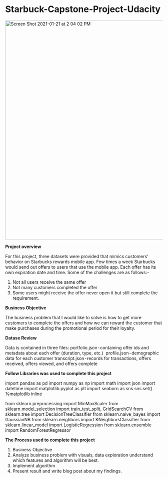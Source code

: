 # Starbuck-Capstone-Project-Udacity

<img width="698" alt="Screen Shot 2021-01-21 at 2 04 02 PM" src="https://user-images.githubusercontent.com/71035452/105400474-fa086700-5bf2-11eb-9fdc-a37b919e41ff.png">

**Project overview**

For this project, three datasets were provided that mimics customers' behavior on Starbucks rewards mobile app. Few times a week Starbucks would send out offers to users that use the mobile app. Each offer has its own expiration date and time. 
Some of the challenges are as follows:-

1. Not all users receive the same offer
2. Not many customers completed the offer
3. Some users might receive the offer never open it but still complete the requirement.

**Business Objective** 

The business problem that I would like to solve is how to get more customers to complete the offers and how we can reward the customer that make purchases during the promotional period for their loyalty.

**Datase Review**

Data is contained in three files:
portfolio.json - containing offer ids and metadata about each offer (duration, type, etc.) 
profile.json - demographic data for each customer
transcript.json - records for transactions, offers received, offers viewed, and offers complete 

**Follow Libraries was used to complete this project**

import pandas as pd
import numpy as np
import math
import json
import datetime
import matplotlib.pyplot as plt
import seaborn as sns
sns.set()
%matplotlib inline

from sklearn.preprocessing import MinMaxScaler
from sklearn.model_selection import train_test_split, GridSearchCV
from sklearn.tree import DecisionTreeClassifier
from sklearn.naive_bayes import GaussianNB 
from sklearn.neighbors import KNeighborsClassifier
from sklearn.linear_model import LogisticRegression
from sklearn.ensemble import RandomForestRegressor

**The Process used to complete this project**

1. Business Objective
2. Analyze business problem with  visuals, data exploration understand which features and algorithm will be best.
3. Implement algorithm
4. Present result and write blog post about my findings.

